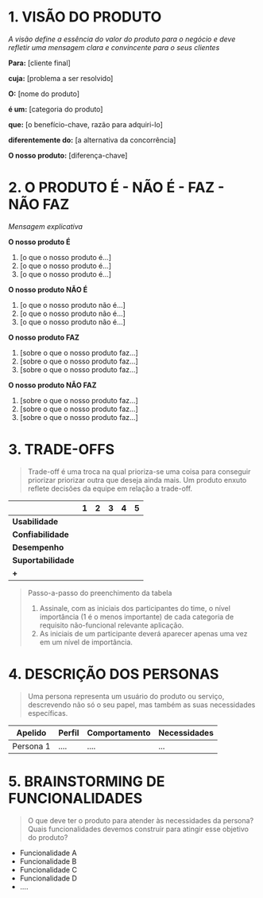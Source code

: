 # 1. VISÃO DO PRODUTO

_A visão define a essência do valor do produto para o negócio e deve refletir uma mensagem clara e convincente para o seus clientes_

**Para:** [cliente final]

**cuja:** [problema a ser resolvido]

**O:** [nome do produto]

**é um:** [categoria do produto]

**que:** [o benefício-chave, razão para adquiri-lo]

**diferentemente do:** [a alternativa da concorrência]

**O nosso produto:** [diferença-chave]

# 2. O PRODUTO É - NÃO É - FAZ - NÃO FAZ

_Mensagem explicativa_

**O nosso produto É** 
1. [o que o nosso produto é...]
2. [o que o nosso produto é...]
3. [o que o nosso produto é...]

**O nosso produto NÃO É** 
1. [o que o nosso produto não é...]
2. [o que o nosso produto não é...]
3. [o que o nosso produto não é...]

**O nosso produto FAZ** 
1. [sobre o que o nosso produto faz...]
2. [sobre o que o nosso produto faz...]
3. [sobre o que o nosso produto faz...]

**O nosso produto NÃO FAZ** 
1. [sobre o que o nosso produto faz...]
2. [sobre o que o nosso produto faz...]
3. [sobre o que o nosso produto faz...]

# 3. TRADE-OFFS
> Trade-off é uma troca na qual prioriza-se uma coisa para conseguir priorizar
> priorizar outra que deseja ainda mais. Um produto enxuto reflete decisões da
> equipe em relação a trade-off.


|                     	| **1** 	| **2** 	| **3** 	| **4** 	| **5** 	|
|---------------------	|-------	|-------	|-------	|-------	|-------	|
| **Usabilidade**     	|       	|       	|       	|       	|       	|
| **Confiabilidade**  	|       	|       	|       	|       	|       	|
| **Desempenho**      	|       	|       	|       	|       	|       	|
| **Suportabilidade** 	|       	|       	|       	|       	|       	|
| **+**               	|       	|       	|       	|       	|       	|

> Passo-a-passo do preenchimento da tabela
>
> 1. Assinale, com as iniciais dos participantes do time, o nível importância (1 é o menos importante) de cada categoria de requisito não-funcional relevante aplicação. 
> 2. As iniciais de um participante deverá aparecer apenas uma vez em um nível de importância.

# 4. DESCRIÇÃO DOS PERSONAS

> Uma persona representa um usuário do produto ou serviço, descrevendo não só o 
> seu papel, mas também as suas necessidades específicas.

| **Apelido** | **Perfil** | **Comportamento** | **Necessidades** |
|-------------|------------|-------------------|------------------|
| Persona 1   |  ....      | ....              | ...              |

# 5. BRAINSTORMING DE FUNCIONALIDADES

> O que deve ter o produto para atender às necessidades da persona? Quais funcionalidades
> devemos construir para atingir esse objetivo do produto?

* Funcionalidade A
* Funcionalidade B
* Funcionalidade C
* Funcionalidade D
* ....